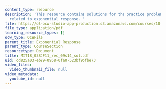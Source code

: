 ```yaml
---
content_type: resource
description: 'This resource contains solutions for the practice problem statements
  related to exponential response. '
file: https://ol-ocw-studio-app-production.s3.amazonaws.com/courses/18-03sc-differential-equations-fall-2011/cd825a03eb2909580fa0523bf9bfbe73_MIT18_03SCF11_rec_09s14_sol.pdf
file_type: application/pdf
learning_resource_types: []
ocw_type: OCWFile
parent_title: Exponential Response
parent_type: CourseSection
resourcetype: Document
title: MIT18_03SCF11_rec_09s14_sol.pdf
uid: cd825a03-eb29-0958-0fa0-523bf9bfbe73
video_files:
  video_thumbnail_file: null
video_metadata:
  youtube_id: null
---
```


